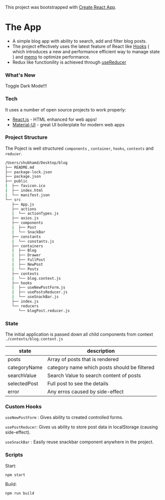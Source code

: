 This project was bootstrapped with [Create React App](https://github.com/facebook/create-react-app).


# The App

  - A simple blog app with ability to search, add and filter blog posts.
  - The project effectively uses the latest feature of React like [Hooks](https://reactjs.org/docs/hooks-intro.html)  ( which introduces a new and performance efficient way to manage state ) and [memo](https://reactjs.org/docs/react-api.html#reactmemo) to optimize performance.
  - Redux like functionility is achieved through [useReducer](https://reactjs.org/docs/hooks-reference.html#usereducer)

### What's New

Toggle Dark Mode!!!

### Tech

It uses a number of open source projects to work properly:

* [React.js](https://reactjs.org/) - HTML enhanced for web apps!
* [Material-UI](https://material-ui.com/) - great UI boilerplate for modern web apps


### Project Structure

The Poject is well structured `components` , `container`, `hooks`, `contexts` and `reducer`.

```sh
/Users/shubhamd/Desktop/blog
├── README.md
├── package-lock.json
├── package.json
├── public
|  ├── favicon.ico
|  ├── index.html
|  └── manifest.json
└── src
   ├── App.js
   ├── actions
   |  └── actionTypes.js
   ├── axios.js
   ├── components
   |  ├── Post
   |  └── SnackBar
   ├── constants
   |  └── constants.js
   ├── containers
   |  ├── Blog
   |  ├── Drawer
   |  ├── FullPost
   |  ├── NewPost
   |  └── Posts
   ├── contexts
   |  └── blog.context.js
   ├── hooks
   |  ├── useNewPostForm.js
   |  ├── usePostsReducer.js
   |  └── useSnackBar.js
   ├── index.js
   └── reducers
      └── blogPost.reducer.js
```

### State

The initial application is passed down all child components from context `./contexts/blog.context.js`

| state | description |
| ------ | ------ |
| posts | Array of posts that is rendered |
| categoryName | category name which posts should be filtered|
| searchValue | Search Value to search content of posts |
| selectedPost | Full post to see the details |
| error | Any erros caused by side-effect |


### Custom Hooks


`useNewPostForm` : Gives ability to created controlled forms.

`usePostReducer`: Gives us ability to store post data in localStorage (causing side-effect).

`useSnackBar` : Easily reuse snackbar component anywhere in the project.


### Scripts

Start:
```sh
npm start
```

Build:
```sh
npm run build
```

